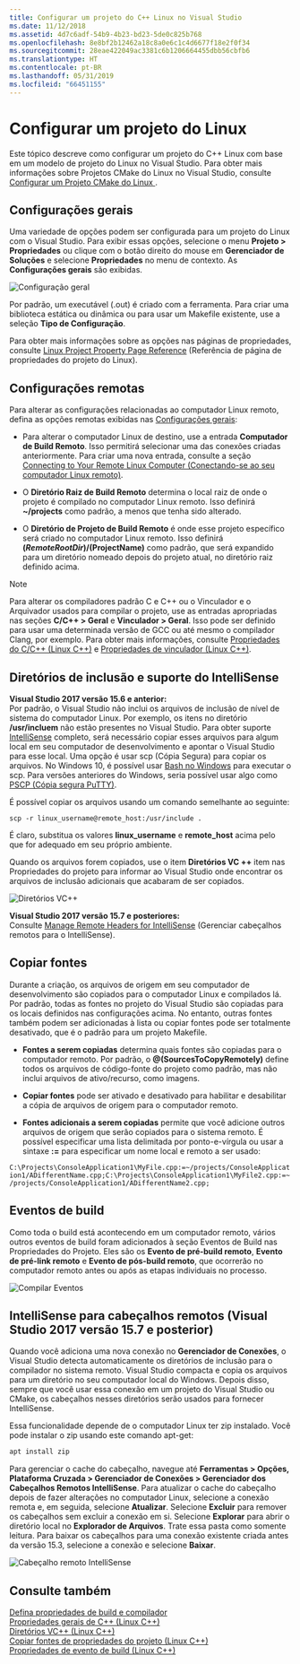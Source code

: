 ```yaml
---
title: Configurar um projeto do C++ Linux no Visual Studio
ms.date: 11/12/2018
ms.assetid: 4d7c6adf-54b9-4b23-bd23-5de0c825b768
ms.openlocfilehash: 8e8bf2b12462a18c8a0e6c1c4d6677f18e2f0f34
ms.sourcegitcommit: 28eae422049ac3381c6b1206664455dbb56cbfb6
ms.translationtype: HT
ms.contentlocale: pt-BR
ms.lasthandoff: 05/31/2019
ms.locfileid: "66451155"
---
```

# <a name="configure-a-linux-project"></a>Configurar um projeto do Linux

Este tópico descreve como configurar um projeto do C++ Linux com base em um modelo de projeto do Linux no Visual Studio. Para obter mais informações sobre Projetos CMake do Linux no Visual Studio, consulte [Configurar um Projeto CMake do Linux ](cmake-linux-project.md).

## <a name="general-settings"></a>Configurações gerais

Uma variedade de opções podem ser configurada para um projeto do Linux com o Visual Studio.  Para exibir essas opções, selecione o menu **Projeto > Propriedades** ou clique com o botão direito do mouse em **Gerenciador de Soluções** e selecione **Propriedades** no menu de contexto. As **Configurações gerais** são exibidas.

![Configuração geral](media/settings_general.png)

Por padrão, um executável (.out) é criado com a ferramenta.  Para criar uma biblioteca estática ou dinâmica ou para usar um Makefile existente, use a seleção **Tipo de Configuração**.

Para obter mais informações sobre as opções nas páginas de propriedades, consulte [Linux Project Property Page Reference](prop-pages-linux.md) (Referência de página de propriedades do projeto do Linux).

## <a name="remote-settings"></a>Configurações remotas

Para alterar as configurações relacionadas ao computador Linux remoto, defina as opções remotas exibidas nas [Configurações gerais](prop-pages/general-linux.md):

- Para alterar o computador Linux de destino, use a entrada **Computador de Build Remoto**.  Isso permitirá selecionar uma das conexões criadas anteriormente.  Para criar uma nova entrada, consulte a seção [Connecting to Your Remote Linux Computer (Conectando-se ao seu computador Linux remoto)](connect-to-your-remote-linux-computer.md).

- O **Diretório Raiz de Build Remoto** determina o local raiz de onde o projeto é compilado no computador Linux remoto.  Isso definirá **~/projects** como padrão, a menos que tenha sido alterado.

- O **Diretório de Projeto de Build Remoto** é onde esse projeto específico será criado no computador Linux remoto.  Isso definirá **$(RemoteRootDir)/$(ProjectName)** como padrão, que será expandido para um diretório nomeado depois do projeto atual, no diretório raiz definido acima.

> [!NOTE]
> Para alterar os compiladores padrão C e C++ ou o Vinculador e o Arquivador usados para compilar o projeto, use as entradas apropriadas nas seções **C/C++ > Geral** e **Vinculador > Geral**.  Isso pode ser definido para usar uma determinada versão de GCC ou até mesmo o compilador Clang, por exemplo. Para obter mais informações, consulte [Propriedades do C/C++ (Linux C++)](prop-pages/c-cpp-linux.md) e [Propriedades de vinculador (Linux C++)](prop-pages/linker-linux.md).

## <a name="include-directories-and-intellisense-support"></a>Diretórios de inclusão e suporte do IntelliSense

**Visual Studio 2017 versão 15.6 e anterior:**<br/>
Por padrão, o Visual Studio não inclui os arquivos de inclusão de nível de sistema do computador Linux.  Por exemplo, os itens no diretório **/usr/incluem** não estão presentes no Visual Studio.
Para obter suporte [IntelliSense](/visualstudio/ide/using-intellisense) completo, será necessário copiar esses arquivos para algum local em seu computador de desenvolvimento e apontar o Visual Studio para esse local.  Uma opção é usar scp (Cópia Segura) para copiar os arquivos.  No Windows 10, é possível usar [Bash no Windows](https://msdn.microsoft.com/commandline/wsl/about) para executar o scp.  Para versões anteriores do Windows, seria possível usar algo como [PSCP (Cópia segura PuTTY)](https://www.chiark.greenend.org.uk/~sgtatham/putty/download.html).

É possível copiar os arquivos usando um comando semelhante ao seguinte:

`scp -r linux_username@remote_host:/usr/include .`

É claro, substitua os valores **linux_username** e **remote_host** acima pelo que for adequado em seu próprio ambiente.

Quando os arquivos forem copiados, use o item **Diretórios VC ++** item nas Propriedades do projeto para informar ao Visual Studio onde encontrar os arquivos de inclusão adicionais que acabaram de ser copiados.

![Diretórios VC++](media/settings_directories.png)

**Visual Studio 2017 versão 15.7 e posteriores:**<br/>
Consulte [Manage Remote Headers for IntelliSense](#remote_intellisense) (Gerenciar cabeçalhos remotos para o IntelliSense).

## <a name="copy-sources"></a>Copiar fontes

Durante a criação, os arquivos de origem em seu computador de desenvolvimento são copiados para o computador Linux e compilados lá.  Por padrão, todas as fontes no projeto do Visual Studio são copiadas para os locais definidos nas configurações acima.  No entanto, outras fontes também podem ser adicionadas à lista ou copiar fontes pode ser totalmente desativado, que é o padrão para um projeto Makefile.

- **Fontes a serem copiadas** determina quais fontes são copiadas para o computador remoto.  Por padrão, o **\@(SourcesToCopyRemotely)** define todos os arquivos de código-fonte do projeto como padrão, mas não inclui arquivos de ativo/recurso, como imagens.

- **Copiar fontes** pode ser ativado e desativado para habilitar e desabilitar a cópia de arquivos de origem para o computador remoto.

- **Fontes adicionais a serem copiadas** permite que você adicione outros arquivos de origem que serão copiados para o sistema remoto.  É possível especificar uma lista delimitada por ponto-e-vírgula ou usar a sintaxe **:=** para especificar um nome local e remoto a ser usado:

`C:\Projects\ConsoleApplication1\MyFile.cpp:=~/projects/ConsoleApplication1/ADifferentName.cpp;C:\Projects\ConsoleApplication1\MyFile2.cpp:=~/projects/ConsoleApplication1/ADifferentName2.cpp;`

## <a name="build-events"></a>Eventos de build

Como toda o build está acontecendo em um computador remoto, vários outros eventos de build foram adicionados à seção Eventos de Build nas Propriedades do Projeto.  Eles são os **Evento de pré-build remoto**, **Evento de pré-link remoto** e **Evento de pós-build remoto**, que ocorrerão no computador remoto antes ou após as etapas individuais no processo.

![Compilar Eventos](media/settings_buildevents.png)

## <a name="remote_intellisense"></a> IntelliSense para cabeçalhos remotos (Visual Studio 2017 versão 15.7 e posterior)

Quando você adiciona uma nova conexão no **Gerenciador de Conexões**, o Visual Studio detecta automaticamente os diretórios de inclusão para o compilador no sistema remoto. Visual Studio compacta e copia os arquivos para um diretório no seu computador local do Windows. Depois disso, sempre que você usar essa conexão em um projeto do Visual Studio ou CMake, os cabeçalhos nesses diretórios serão usados para fornecer IntelliSense.

Essa funcionalidade depende de o computador Linux ter zip instalado. Você pode instalar o zip usando este comando apt-get:

```cmd
apt install zip
```

Para gerenciar o cache do cabeçalho, navegue até **Ferramentas > Opções, Plataforma Cruzada > Gerenciador de Conexões > Gerenciador dos Cabeçalhos Remotos IntelliSense**. Para atualizar o cache do cabeçalho depois de fazer alterações no computador Linux, selecione a conexão remota e, em seguida, selecione **Atualizar**. Selecione **Excluir** para remover os cabeçalhos sem excluir a conexão em si. Selecione **Explorar** para abrir o diretório local no **Explorador de Arquivos**. Trate essa pasta como somente leitura. Para baixar os cabeçalhos para uma conexão existente criada antes da versão 15.3, selecione a conexão e selecione **Baixar**.

![Cabeçalho remoto IntelliSense](media/remote-header-intellisense.png)

## <a name="see-also"></a>Consulte também

[Defina propriedades de build e compilador](../build/working-with-project-properties.md)<br/>
[Propriedades gerais de C++ (Linux C++)](../linux/prop-pages/general-linux.md)<br/>
[Diretórios VC++ (Linux C++)](../linux/prop-pages/directories-linux.md)<br/>
[Copiar fontes de propriedades do projeto (Linux C++)](../linux/prop-pages/copy-sources-project.md)<br/>
[Propriedades de evento de build (Linux C++)](../linux/prop-pages/build-events-linux.md)
